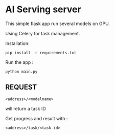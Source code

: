 # AI Serving server

This simple flask app run several models on GPU.

Using Celery for task management.

Installation:

    pip install -r requirements.txt

Run the app :

    python main.py


## REQUEST

    <address>/<modelname> 

will return a task ID

Get progress and result with :
    
    <address>/task/<task-id>
